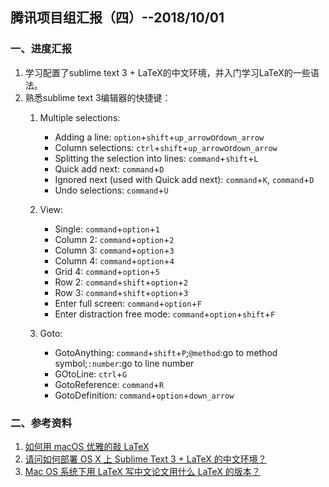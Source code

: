 ## 腾讯项目组汇报（四）--2018/10/01

### 一、进度汇报

1. 学习配置了sublime text 3 + LaTeX的中文环境，并入门学习LaTeX的一些语法。
2. 熟悉sublime text 3编辑器的快捷键：
    1. Multiple selections:
    
        + Adding a line: `option`+`shift`+`up_arrow`or`down_arrow`
        + Column selections: `ctrl`+`shift`+`up_arrow`or`down_arrow`
        + Splitting the selection into lines: `command`+`shift`+`L`
        + Quick add next: `command`+`D`
        + Ignored next (used with Quick add next): `command`+`K`, `command`+`D`
        + Undo selections: `command`+`U`
    
    2. View:
    
        + Single: `command`+`option`+`1`
        + Column 2: `command`+`option`+`2`
        + Column 3: `command`+`option`+`3`
        + Column 4: `command`+`option`+`4`
        + Grid 4: `command`+`option`+`5`
        + Row 2: `command`+`shift`+`option`+`2`
        + Row 3: `command`+`shift`+`option`+`3`
        + Enter full screen: `command`+`option`+`F`
        + Enter distraction free mode: `command`+`option`+`shift`+`F`
    
    3. Goto:
        + GotoAnything: `command`+`shift`+`P`;`@method`:go to method symbol;`:number`:go to line number
        + GOtoLine: `ctrl`+`G`
        + GotoReference: `command`+`R`
        + GotoDefinition: `command`+`option`+`down_arrow`
        
### 二、参考资料

1. [如何用 macOS 优雅的敲 LaTeX](https://www.jianshu.com/p/b1e3b029ded5)
2. [请问如何部署 OS X 上 Sublime Text 3 + LaTeX 的中文环境？](https://www.zhihu.com/question/23918126)
3. [Mac OS 系统下用 LaTeX 写中文论文用什么 LaTeX 的版本？](https://www.zhihu.com/question/23813900/answer/25751053)